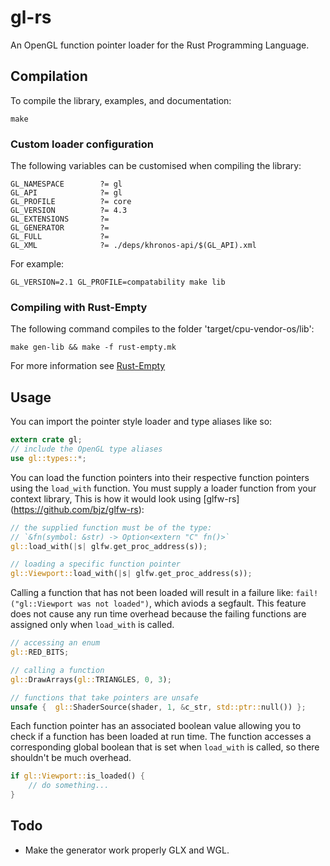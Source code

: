 # gl-rs

An OpenGL function pointer loader for the Rust Programming Language.

## Compilation

To compile the library, examples, and documentation:

~~~
make
~~~

### Custom loader configuration

The following variables can be customised when compiling the library:

~~~make
GL_NAMESPACE        ?= gl
GL_API              ?= gl
GL_PROFILE          ?= core
GL_VERSION          ?= 4.3
GL_EXTENSIONS       ?=
GL_GENERATOR        ?=
GL_FULL             ?=
GL_XML              ?= ./deps/khronos-api/$(GL_API).xml
~~~

For example:

~~~
GL_VERSION=2.1 GL_PROFILE=compatability make lib
~~~

### Compiling with Rust-Empty

The following command compiles to the folder 'target/cpu-vendor-os/lib':

`make gen-lib && make -f rust-empty.mk`

For more information see [Rust-Empty](https://github.com/bvssvni/rust-empty)

## Usage

You can import the pointer style loader and type aliases like so:

~~~rust
extern crate gl;
// include the OpenGL type aliases
use gl::types::*;
~~~

You can load the function pointers into their respective function pointers
using the `load_with` function. You must supply a loader function from your
context library, This is how it would look using [glfw-rs]
(https://github.com/bjz/glfw-rs):

~~~rust
// the supplied function must be of the type:
// `&fn(symbol: &str) -> Option<extern "C" fn()>`
gl::load_with(|s| glfw.get_proc_address(s));

// loading a specific function pointer
gl::Viewport::load_with(|s| glfw.get_proc_address(s));
~~~

Calling a function that has not been loaded will result in a failure like:
`fail!("gl::Viewport was not loaded")`, which aviods a segfault. This feature
does not cause any run time overhead because the failing functions are
assigned only when `load_with` is called.

~~~rust
// accessing an enum
gl::RED_BITS;

// calling a function
gl::DrawArrays(gl::TRIANGLES, 0, 3);

// functions that take pointers are unsafe
unsafe {  gl::ShaderSource(shader, 1, &c_str, std::ptr::null()) };
~~~

Each function pointer has an associated boolean value allowing you to
check if a function has been loaded at run time. The function accesses a
corresponding global boolean that is set when `load_with` is called, so there
shouldn't be much overhead.

~~~rust
if gl::Viewport::is_loaded() {
    // do something...
}
~~~

## Todo

- Make the generator work properly GLX and WGL.
